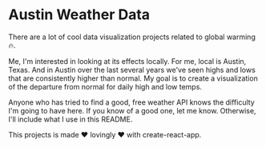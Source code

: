 # Austin Weather Data
There are a lot of cool data visualization projects related to global warming 🔥.

Me, I'm interested in looking at its effects locally. For me, local is Austin, Texas. And in Austin over the last several years we've seen highs and lows that are consistently higher than normal. My goal is to create a visualization of the departure from normal for daily high and low temps.

Anyone who has tried to find a good, free weather API knows the difficulty I'm going to have here. If you know of a good one, let me know. Otherwise, I'll include what I use in this README.

This projects is made ❤️ lovingly ❤️ with create-react-app.
